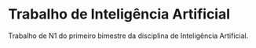 # Trabalho de Inteligência Artificial

Trabalho de N1 do primeiro bimestre da disciplina de Inteligência Artificial.